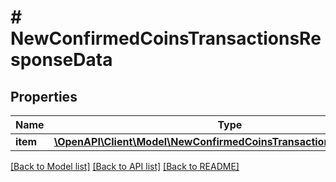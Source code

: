 # # NewConfirmedCoinsTransactionsResponseData

## Properties

Name | Type | Description | Notes
------------ | ------------- | ------------- | -------------
**item** | [**\OpenAPI\Client\Model\NewConfirmedCoinsTransactionsResponseItem**](NewConfirmedCoinsTransactionsResponseItem.md) |  |

[[Back to Model list]](../../README.md#models) [[Back to API list]](../../README.md#endpoints) [[Back to README]](../../README.md)
